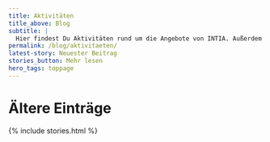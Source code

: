 ```yaml
---
title: Aktivitäten
title_above: Blog
subtitle: |
  Hier findest Du Aktivitäten rund um die Angebote von INTIA. Außerdem sammeln wir hier, was andere über uns schreiben.
permalink: /blog/aktivitaeten/
latest-story: Neuester Beitrag
stories_button: Mehr lesen
hero_tags: toppage
---
```


# Ältere Einträge

{% include stories.html %}
